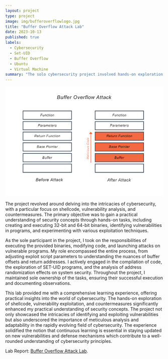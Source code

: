 ```yaml
---
layout: project
type: project
image: img/bufferoverflowlogo.jpg
title: "Buffer Overflow Attack Lab"
date: 2023-10-13
published: true
labels:
  - Cybersecurity
  - Set-UID
  - Buffer Overflow
  - Ubuntu
  - Virtual Machine
summary: "The solo cybersecurity project involved hands-on exploration of shellcode, vulnerability exploitation, and countermeasures, providing a comprehensive learning experience and reinforcing the importance of adaptability and continuous learning in the dynamic field of cybersecurity."
---
```


<img class="img-fluid" src="../img/buffer-overflow-diagram.png">

The project revolved around delving into the intricacies of cybersecurity, with a particular focus on shellcode, vulnerability analysis, and countermeasures. The primary objective was to gain a practical understanding of security concepts through hands-on tasks, including creating and executing 32-bit and 64-bit binaries, identifying vulnerabilities in programs, and experimenting with various exploitation techniques.

As the sole participant in the project, I took on the responsibilities of executing the provided binaries, modifying code, and launching attacks on vulnerable programs. My role encompassed the entire process, from adjusting exploit script parameters to understanding the nuances of buffer offsets and return addresses. I actively engaged in the compilation of code, the exploration of SET-UID programs, and the analysis of address randomization effects on system security. Throughout the project, I maintained sole ownership of the tasks, ensuring their successful execution and documenting observations.

This lab provided me with a comprehensive learning experience, offering practical insights into the world of cybersecurity. The hands-on exploration of shellcode, vulnerability exploitation, and countermeasures significantly enhanced my practical understanding of security concepts. The project not only showcased the intricacies of identifying and exploiting vulnerabilities but also underscored the importance of meticulous analysis and adaptability in the rapidly evolving field of cybersecurity. The experience solidified the notion that continuous learning is essential in staying updated on new vulnerabilities and defense mechanisms which contribute to a well-rounded understanding of cybersecurity principles.


Lab Report: [Buffer Overflow Attack Lab](https://github.com/jonahlene/bufferoverflowlab/blob/main/EE406_Lab2BufferOverflowSetUID_LabReport.pdf).
